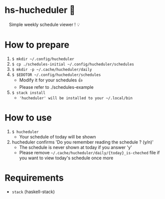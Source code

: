 # hs-hucheduler :diamond_shape_with_a_dot_inside:
　Simple weekly schedule viewer ! :bulb:


# How to prepare
1. `$ mkdir ~/.config/hucheduler`
2. `$ cp ./schedules-initial ~/.config/hucheduler/schedules`
3. `$ mkdir -p ~/.cache/hucheduler/daily`
4. `$ $EDOTOR ~/.config/hucheduler/schedules`
    - Modify it for your schedules :+1:
    - Please refer to ./schedules-example
5. `$ stack install`
    - `'hucheduler' will be installed to your ~/.local/bin`


# How to use
1. `$ hucheduler`
    - Your schedule of today will be shown
2. hucheduler confirms 'Do you remember reading the schedule ? (y/n)'
    - The schedule is never shown at today if you answer 'y'
    - Please remove `~/.cache/hucheduler/daily/{today}_is-cheched` file if you want to view today's schedule once more


# Requirements
- `stack` (haskell-stack)
